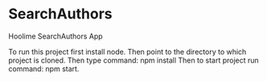 # SearchAuthors
Hoolime SearchAuthors App

To run this project first install node.
Then point to the directory to which project is cloned.
Then type command: npm install
Then to start project run command: npm start.
